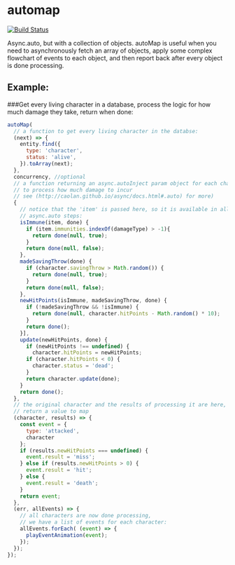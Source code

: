 # automap
[![Build Status](https://travis-ci.org/firstandthird/autoMap.svg?branch=master)](https://travis-ci.org/firstandthird/autoMap)

Async.auto, but with a collection of objects. autoMap is useful when you need to asynchronously fetch an array of objects, apply some complex flowchart of events to each object, and then report back after every object is done processing.


## Example:
###Get every living character in a database, process the logic for how much damage they take, return when done:

```javascript
autoMap(
  // a function to get every living character in the databse:
  (next) => {
    entity.find({
      type: 'character',
      status: 'alive',
    }).toArray(next);
  },
  concurrency, //optional
  // a function returning an async.autoInject param object for each character,
  // to process how much damage to incur
  // see (http://caolan.github.io/async/docs.html#.auto) for more)
  {
    // notice that the 'item' is passed here, so it is available in all
    // async.auto steps:
    isImmune(item, done) {
      if (item.immunities.indexOf(damageType) > -1){
        return done(null, true);
      }
      return done(null, false);
    },
    madeSavingThrow(done) {
      if (character.savingThrow > Math.random()) {
        return done(null, true);
      }
      return done(null, false);
    },
    newHitPoints(isImmune, madeSavingThrow, done) {
      if (!madeSavingThrow && !isImmune) {
        return done(null, character.hitPoints - Math.random() * 10);
      }
      return done();
    }],
    update(newHitPoints, done) {
      if (newHitPoints !== undefined) {
        character.hitPoints = newHitPoints;
      if (character.hitPoints < 0) {
        character.status = 'dead';
      }
      return character.update(done);
    }
    return done();
  },
  // the original character and the results of processing it are here,
  // return a value to map
  (character, results) => {
    const event = {
      type: 'attacked',
      character      
    };
    if (results.newHitPoints === undefined) {
      event.result = 'miss';
    } else if (results.newHitPoints > 0) {
      event.result = 'hit';
    } else {
      event.result = 'death';
    }
    return event;
  },
  (err, allEvents) => {
    // all characters are now done processing,
    // we have a list of events for each character:
    allEvents.forEach( (event) => {
      playEventAnimation(event);
    });
  });
});
```
